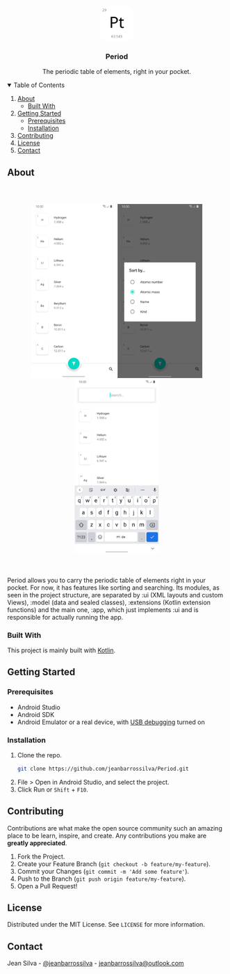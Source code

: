 <br />
<p align="center">
  <a href="https://github.com/othneildrew/Best-README-Template">
    <img src="images/icon.png" alt="Logo" width="80" height="80" style="border-radius: 20px">
  </a>

  <h3 align="center">Period</h3>

  <p align="center">
    The periodic table of elements, right in your pocket.
</p>

<details open="open">
  <summary>Table of Contents</summary>
  <ol>
    <li>
      <a href="#about-the-project">About</a>
      <ul>
        <li><a href="#built-with">Built With</a></li>
      </ul>
    </li>
    <li>
      <a href="#getttng-started">Getting Started</a>
      <ul>
        <li><a href="#prerequisites">Prerequisites</a></li>
        <li><a href="#installation">Installation</a></li>
      </ul>
    </li>
    <li><a href="#contributing">Contributing</a></li>
    <li><a href="#license">License</a></li>
    <li><a href="#contact">Contact</a></li>
  </ol>
</details>

## About

<div align="center" style="margin-top: 60px; margin-bottom: 50px">
    <img height="400" src="images/screenshot-elements.png">
    <img height="400" src="images/screenshot-sorting.png">
    <img height="400" src="images/screenshot-search.png">
</div>

Period allows you to carry the periodic table of elements right in your pocket. For now, it has features like sorting and searching. Its modules, as seen in the project structure, are separated by :ui (XML layouts and custom Views), :model (data and sealed classes), :extensions (Kotlin extension functions) and the main one, :app, which just implements :ui and is responsible for actually running the app.

### Built With

This project is mainly built with [Kotlin](https://kotlinlang.org/).

## Getting Started

### Prerequisites

- Android Studio
- Android SDK
- Android Emulator or a real device, with [USB debugging](https://developer.android.com/studio/debug/dev-options?authuser=1#enable) turned on

### Installation

1. Clone the repo.
   ```sh
   git clone https://github.com/jeanbarrossilva/Period.git
   ```
2. File > Open in Android Studio, and select the project.
3. Click Run or `Shift` + `F10`.

## Contributing

Contributions are what make the open source community such an amazing place to be learn, inspire, and create. Any contributions you make are **greatly appreciated**.

1. Fork the Project.
2. Create your Feature Branch (`git checkout -b feature/my-feature`).
3. Commit your Changes (`git commit -m 'Add some feature'`).
4. Push to the Branch (`git push origin feature/my-feature`).
5. Open a Pull Request!

## License

Distributed under the MIT License. See `LICENSE` for more information.

## Contact

Jean Silva - [@jeanbarrossilva](https://twitter.com/jeanbarrossilva) - jeanbarrossilva@outlook.com
